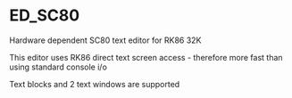 # ED_SC80
Hardware dependent SC80 text editor for RK86 32K

This editor uses RK86 direct text screen access - therefore more fast than using standard console i/o

Text blocks and 2 text windows are supported

